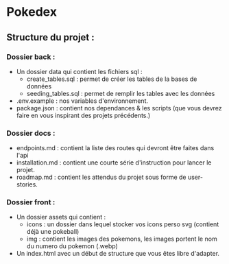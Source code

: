 # Pokedex

## Structure du projet : 

### Dossier back : 

- Un dossier data qui contient les fichiers sql :
    - create_tables.sql : permet de créer les tables de la bases de données
    - seeding_tables.sql : permet de remplir les tables avec les données
- .env.example : nos variables d'environnement.
- package.json : contient nos dependances & les scripts (que vous devrez faire en vous inspirant des projets précédents.)

### Dossier docs : 

- endpoints.md : contient la liste des routes qui devront être faites dans l'api
- installation.md : contient une courte série d'instruction pour lancer le projet. 
- roadmap.md : contient les attendus du projet sous forme de user-stories.

### Dossier front : 

- Un dossier assets qui contient : 
  - icons : un dossier dans lequel stocker vos icons perso svg (contient déjà une pokeball)
  - img : contient les images des pokemons, les images portent le nom du numero du pokemon (<numero>.webp)
- Un index.html avec un début de structure que vous êtes libre d'adapter.
